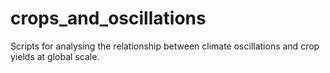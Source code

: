 # crops_and_oscillations
Scripts for analysing the relationship between climate oscillations and crop yields at global scale.
